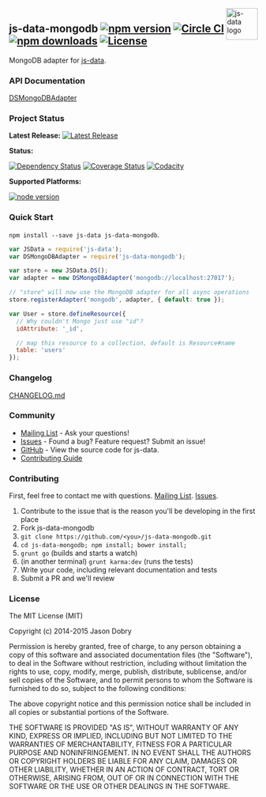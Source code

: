 <img src="https://raw.githubusercontent.com/js-data/js-data/master/js-data.png" alt="js-data logo" title="js-data" align="right" width="64" height="64" />

## js-data-mongodb [![npm version](https://img.shields.io/npm/v/js-data-mongodb.svg?style=flat-square)](https://www.npmjs.org/package/js-data-mongodb) [![Circle CI](https://img.shields.io/circleci/project/js-data/js-data-mongodb/master.svg?style=flat-square)](https://circleci.com/gh/js-data/js-data-mongodb/tree/master) [![npm downloads](https://img.shields.io/npm/dm/js-data-mongodb.svg?style=flat-square)](https://www.npmjs.org/package/js-data-mongodb) [![License](https://img.shields.io/badge/license-MIT-blue.svg?style=flat-square)](https://github.com/js-data/js-data-mongodb/blob/master/LICENSE)

MongoDB adapter for [js-data](http://www.js-data.io/).

### API Documentation
[DSMongoDBAdapter](http://www.js-data.io/docs/dsmongodbadapter)

### Project Status

__Latest Release:__ [![Latest Release](https://img.shields.io/github/release/js-data/js-data-mongodb.svg?style=flat-square)](https://github.com/js-data/js-data-mongodb/releases)

__Status:__

[![Dependency Status](https://img.shields.io/gemnasium/js-data/js-data-mongodb.svg?style=flat-square)](https://gemnasium.com/js-data/js-data-mongodb) [![Coverage Status](https://img.shields.io/coveralls/js-data/js-data-mongodb/master.svg?style=flat-square)](https://coveralls.io/r/js-data/js-data-mongodb?branch=master) [![Codacity](https://img.shields.io/codacy/1f45ede49dfb4bdea68f46ca55631968.svg?style=flat-square)](https://www.codacy.com/public/jasondobry/js-data-mongodb/dashboard)

__Supported Platforms:__

[![node version](https://img.shields.io/badge/Node-0.10%2B-green.svg?style=flat-square)](https://github.com/js-data/js-data)

### Quick Start
`npm install --save js-data js-data-mongodb`.

```js
var JSData = require('js-data');
var DSMongoDBAdapter = require('js-data-mongodb');

var store = new JSData.DS();
var adapter = new DSMongoDBAdapter('mongodb://localhost:27017');

// "store" will now use the MongoDB adapter for all async operations
store.registerAdapter('mongodb', adapter, { default: true });

var User = store.defineResource({
  // Why couldn't Mongo just use "id"?
  idAttribute: '_id',

  // map this resource to a collection, default is Resource#name
  table: 'users'
});
```

### Changelog
[CHANGELOG.md](https://github.com/js-data/js-data-mongodb/blob/master/CHANGELOG.md)

### Community
- [Mailing List](https://groups.io/org/groupsio/jsdata) - Ask your questions!
- [Issues](https://github.com/js-data/js-data-mongodb/issues) - Found a bug? Feature request? Submit an issue!
- [GitHub](https://github.com/js-data/js-data-mongodb) - View the source code for js-data.
- [Contributing Guide](https://github.com/js-data/js-data-mongodb/blob/master/CONTRIBUTING.md)

### Contributing

First, feel free to contact me with questions. [Mailing List](https://groups.io/org/groupsio/jsdata). [Issues](https://github.com/js-data/js-data-mongodb/issues).

1. Contribute to the issue that is the reason you'll be developing in the first place
1. Fork js-data-mongodb
1. `git clone https://github.com/<you>/js-data-mongodb.git`
1. `cd js-data-mongodb; npm install; bower install;`
1. `grunt go` (builds and starts a watch)
1. (in another terminal) `grunt karma:dev` (runs the tests)
1. Write your code, including relevant documentation and tests
1. Submit a PR and we'll review

### License

The MIT License (MIT)

Copyright (c) 2014-2015 Jason Dobry

Permission is hereby granted, free of charge, to any person obtaining a copy
of this software and associated documentation files (the "Software"), to deal
in the Software without restriction, including without limitation the rights
to use, copy, modify, merge, publish, distribute, sublicense, and/or sell
copies of the Software, and to permit persons to whom the Software is
furnished to do so, subject to the following conditions:

The above copyright notice and this permission notice shall be included in all
copies or substantial portions of the Software.

THE SOFTWARE IS PROVIDED "AS IS", WITHOUT WARRANTY OF ANY KIND, EXPRESS OR
IMPLIED, INCLUDING BUT NOT LIMITED TO THE WARRANTIES OF MERCHANTABILITY,
FITNESS FOR A PARTICULAR PURPOSE AND NONINFRINGEMENT. IN NO EVENT SHALL THE
AUTHORS OR COPYRIGHT HOLDERS BE LIABLE FOR ANY CLAIM, DAMAGES OR OTHER
LIABILITY, WHETHER IN AN ACTION OF CONTRACT, TORT OR OTHERWISE, ARISING FROM,
OUT OF OR IN CONNECTION WITH THE SOFTWARE OR THE USE OR OTHER DEALINGS IN THE
SOFTWARE.
